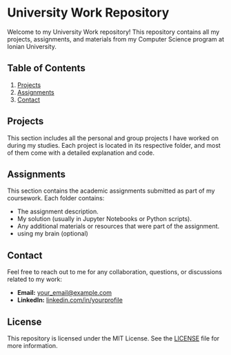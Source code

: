 # University Work Repository

Welcome to my University Work repository! This repository contains all my projects, assignments, and materials from my Computer Science program at Ionian University.

## Table of Contents

1. [Projects](#projects)
2. [Assignments](#assignments)
3. [Contact](#contact)

## Projects

This section includes all the personal and group projects I have worked on during my studies. Each project is located in its respective folder, and most of them come with a detailed explanation and code.


## Assignments

This section contains the academic assignments submitted as part of my coursework. Each folder contains:
- The assignment description.
- My solution (usually in Jupyter Notebooks or Python scripts).
- Any additional materials or resources that were part of the assignment.
- using my brain (optional)
  
## Contact

Feel free to reach out to me for any collaboration, questions, or discussions related to my work:

- **Email:** [your_email@example.com](mailto:nikolaosroufas@gmail.com)
- **LinkedIn:** [linkedin.com/in/yourprofile](https://www.linkedin.com/in/nikolaosroufas)

## License

This repository is licensed under the MIT License. See the [LICENSE](LICENSE) file for more information.
